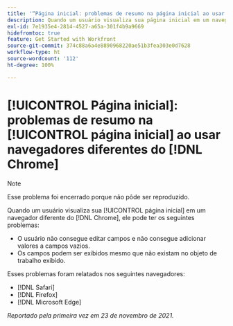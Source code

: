 ```yaml
---
title: '“Página inicial: problemas de resumo na página inicial ao usar navegadores diferentes do Chrome”'
description: Quando um usuário visualiza sua página inicial em um navegador diferente do Chrome, ele pode ter vários problemas.
exl-id: 7e1935e4-2814-4527-a65a-301f4b9a9669
hidefromtoc: true
feature: Get Started with Workfront
source-git-commit: 374c88a6a4e8890968220ae51b3fea303e0d7628
workflow-type: ht
source-wordcount: '112'
ht-degree: 100%

---
```


# [!UICONTROL Página inicial]: problemas de resumo na [!UICONTROL página inicial] ao usar navegadores diferentes do [!DNL Chrome]

>[!NOTE]
>
>Esse problema foi encerrado porque não pôde ser reproduzido.


Quando um usuário visualiza sua [!UICONTROL página inicial] em um navegador diferente do [!DNL Chrome], ele pode ter os seguintes problemas:

* O usuário não consegue editar campos e não consegue adicionar valores a campos vazios.
* Os campos podem ser exibidos mesmo que não existam no objeto de trabalho exibido.

Esses problemas foram relatados nos seguintes navegadores:

* [!DNL Safari]
* [!DNL Firefox]
* [!DNL Microsoft Edge]

_Reportado pela primeira vez em 23 de novembro de 2021._

